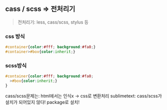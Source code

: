 ## cass / scss => 전처리기
> 전처리기: less, cass/scss, stylus 등


### css 방식
```css
#container{color:#fff; background:#fa0;}
#container>#box{color:inherit;}
```

### scss방식
```scss
#container{color:#fff; background:#fa0;
  >#box{color:inherit;}
}
```

cass/scss문제는: html에서는 인식x -> css로 변환처리
sublimetext: cass/scss가 설치가 되어있지 않다! package로 설치!